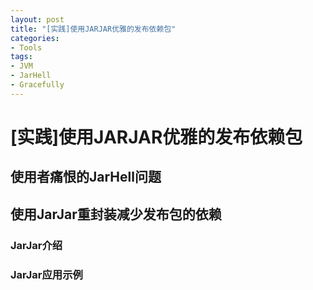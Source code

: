 ```yaml
---
layout: post
title: "[实践]使用JARJAR优雅的发布依赖包"
categories:
- Tools
tags:
- JVM
- JarHell
- Gracefully
---
```

[实践]使用JARJAR优雅的发布依赖包
=========================
## 使用者痛恨的JarHell问题

## 使用JarJar重封装减少发布包的依赖

### JarJar介绍

### JarJar应用示例


